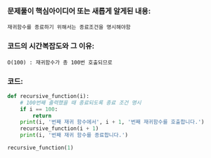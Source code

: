 
### 문제풀이 핵심아이디어 또는 새롭게 알게된 내용: 
    재귀함수를 종료하기 위해서는 종료조건을 명시해야함
    
### 코드의 시간복잡도와 그 이유:
    O(100) : 재귀함수가 총 100번 호출되므로


### 코드:
```python
def recursive_function(i):
    # 100번째 출력했을 때 종료되도록 종료 조건 명시
    if i == 100:
        return
    print(i, '번째 재귀 함수에서', i + 1, '번째 재귀함수를 호출합니다.')
    recursive_function(i + 1)
    print(i, '번째 재귀 함수를 종료합니다.')

recursive_function(1)
```
